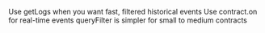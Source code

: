 Use getLogs when you want fast, filtered historical events
Use contract.on for real-time events
queryFilter is simpler for small to medium contracts